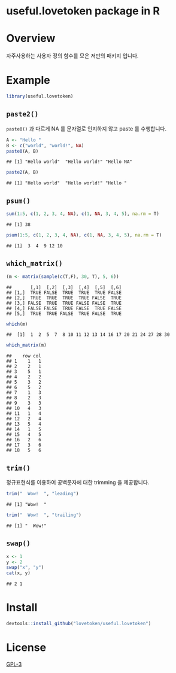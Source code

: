 # useful.lovetoken package in R

<style type="text/css">@import url("https://maxcdn.bootstrapcdn.com/bootswatch/3.3.7/yeti/bootstrap.min.css")</style>



# Overview

자주사용하는 사용자 정의 함수를 모은 저만의 패키지 입니다.

# Example


```r
library(useful.lovetoken)
```

## `paste2()`

`paste0()` 과 다르게 NA 를 문자열로 인지하지 않고 paste 를 수행합니다.  


```r
A <- "Hello "
B <- c("world", "world!", NA)
paste0(A, B)
```

```
## [1] "Hello world"  "Hello world!" "Hello NA"
```

```r
paste2(A, B)
```

```
## [1] "Hello world"  "Hello world!" "Hello "
```

## `psum()`


```r
sum(1:5, c(1, 2, 3, 4, NA), c(1, NA, 3, 4, 5), na.rm = T)
```

```
## [1] 38
```

```r
psum(1:5, c(1, 2, 3, 4, NA), c(1, NA, 3, 4, 5), na.rm = T)
```

```
## [1]  3  4  9 12 10
```

## `which_matrix()`


```r
(m <- matrix(sample(c(T,F), 30, T), 5, 6))
```

```
##       [,1]  [,2]  [,3]  [,4]  [,5]  [,6]
## [1,]  TRUE FALSE  TRUE  TRUE  TRUE FALSE
## [2,]  TRUE  TRUE  TRUE  TRUE FALSE  TRUE
## [3,] FALSE  TRUE  TRUE FALSE FALSE  TRUE
## [4,] FALSE FALSE  TRUE FALSE  TRUE FALSE
## [5,]  TRUE  TRUE FALSE  TRUE FALSE  TRUE
```

```r
which(m)
```

```
##  [1]  1  2  5  7  8 10 11 12 13 14 16 17 20 21 24 27 28 30
```

```r
which_matrix(m)
```

```
##    row col
## 1    1   1
## 2    2   1
## 3    5   1
## 4    2   2
## 5    3   2
## 6    5   2
## 7    1   3
## 8    2   3
## 9    3   3
## 10   4   3
## 11   1   4
## 12   2   4
## 13   5   4
## 14   1   5
## 15   4   5
## 16   2   6
## 17   3   6
## 18   5   6
```

## `trim()`

정규표현식를 이용하여 공백문자에 대한 trimming 을 제공합니다.  


```r
trim("  Wow!  ", "leading")
```

```
## [1] "Wow!  "
```

```r
trim("  Wow!  ", "trailing")
```

```
## [1] "  Wow!"
```

## `swap()`


```r
x <- 1
y <- 2
swap("x", "y")
cat(x, y)
```

```
## 2 1
```

# Install


```r
devtools::install_github("lovetoken/useful.lovetoken")
```

# License

[GPL-3](https://www.gnu.org/licenses/gpl-3.0.en.html)
